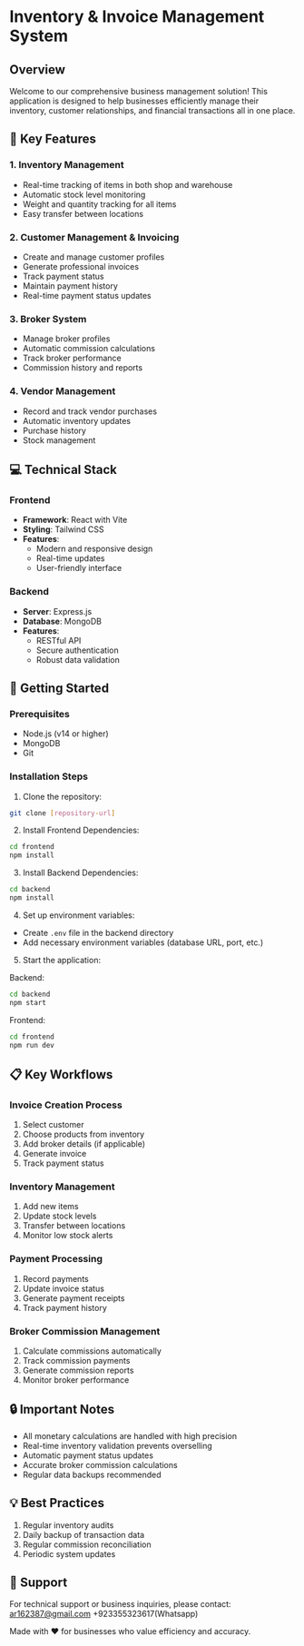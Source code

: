 # Inventory & Invoice Management System

## Overview
Welcome to our comprehensive business management solution! This application is designed to help businesses efficiently manage their inventory, customer relationships, and financial transactions all in one place.

## 🌟 Key Features

### 1. Inventory Management
- Real-time tracking of items in both shop and warehouse
- Automatic stock level monitoring
- Weight and quantity tracking for all items
- Easy transfer between locations

### 2. Customer Management & Invoicing
- Create and manage customer profiles
- Generate professional invoices
- Track payment status
- Maintain payment history
- Real-time payment status updates

### 3. Broker System
- Manage broker profiles
- Automatic commission calculations
- Track broker performance
- Commission history and reports

### 4. Vendor Management
- Record and track vendor purchases
- Automatic inventory updates
- Purchase history
- Stock management

## 💻 Technical Stack

### Frontend
- **Framework**: React with Vite
- **Styling**: Tailwind CSS
- **Features**:
  - Modern and responsive design
  - Real-time updates
  - User-friendly interface

### Backend
- **Server**: Express.js
- **Database**: MongoDB
- **Features**:
  - RESTful API
  - Secure authentication
  - Robust data validation

## 🚀 Getting Started

### Prerequisites
- Node.js (v14 or higher)
- MongoDB
- Git

### Installation Steps

1. Clone the repository:
```bash
git clone [repository-url]
```

2. Install Frontend Dependencies:
```bash
cd frontend
npm install
```

3. Install Backend Dependencies:
```bash
cd backend
npm install
```

4. Set up environment variables:
- Create `.env` file in the backend directory
- Add necessary environment variables (database URL, port, etc.)

5. Start the application:

Backend:
```bash
cd backend
npm start
```

Frontend:
```bash
cd frontend
npm run dev
```

## 📋 Key Workflows

### Invoice Creation Process
1. Select customer
2. Choose products from inventory
3. Add broker details (if applicable)
4. Generate invoice
5. Track payment status

### Inventory Management
1. Add new items
2. Update stock levels
3. Transfer between locations
4. Monitor low stock alerts

### Payment Processing
1. Record payments
2. Update invoice status
3. Generate payment receipts
4. Track payment history

### Broker Commission Management
1. Calculate commissions automatically
2. Track commission payments
3. Generate commission reports
4. Monitor broker performance

## 🔒 Important Notes

- All monetary calculations are handled with high precision
- Real-time inventory validation prevents overselling
- Automatic payment status updates
- Accurate broker commission calculations
- Regular data backups recommended

## 💡 Best Practices

1. Regular inventory audits
2. Daily backup of transaction data
3. Regular commission reconciliation
4. Periodic system updates

## 🤝 Support

For technical support or business inquiries, please contact:
ar162387@gmail.com
+923355323617(Whatsapp)



Made with ❤️ for businesses who value efficiency and accuracy. 